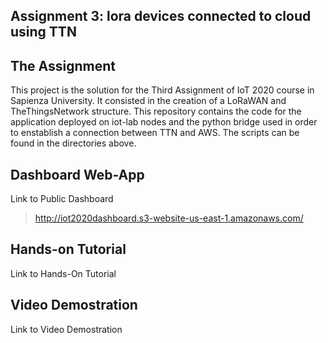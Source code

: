 
## Assignment 3: lora devices connected to cloud using TTN
## The Assignment
This project is the solution for the Third Assignment of IoT 2020 course in Sapienza University. It consisted in the creation of a LoRaWAN and TheThingsNetwork structure. This repository contains the code for the application deployed on iot-lab nodes and the python bridge used in order to enstablish a connection between TTN and AWS. The scripts can be found in the directories above.



## Dashboard Web-App
Link to Public Dashboard
>http://iot2020dashboard.s3-website-us-east-1.amazonaws.com/

## Hands-on Tutorial
Link to Hands-On Tutorial
>

## Video Demostration
Link to Video Demostration
>

